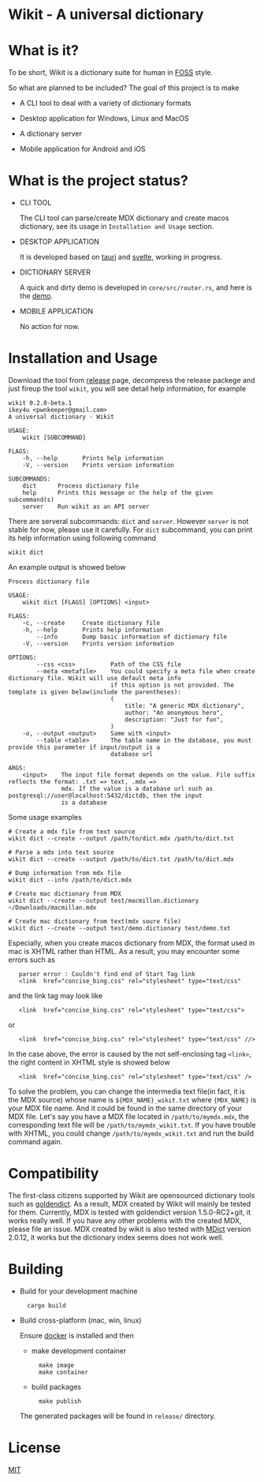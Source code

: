 # Wikit - A universal dictionary

# What is it?

To be short, Wikit is a dictionary suite for human in [FOSS](https://en.wikipedia.org/wiki/Free_and_open-source_software) style.

So what are planned to be included? The goal of this project is to make

- A CLI tool to deal with a variety of dictionary formats

- Desktop application for Windows, Linux and MacOS

- A dictionary server

- Mobile application for Android and iOS

# What is the project status?

- CLI TOOL

    The CLI tool can parse/create MDX dictionary and create macos dictionary, see its usage in
    `Installation and Usage` section.

- DESKTOP APPLICATION

    It is developed based on [tauri](https://tauri.studio/en/) and [svelte](https://svelte.dev/), working in progress.

- DICTIONARY SERVER

    A quick and dirty demo is developed in `core/src/router.rs`, and here is the
    [demo](http://106.53.152.194/wikit/).

- MOBILE APPLICATION

    No action for now.

# Installation and Usage

Download the tool from [release](https://github.com/ikey4u/wikit/releases) page, decompress the
release packege and just fireup the tool `wikit`, you will see detail help information, for example

    wikit 0.2.0-beta.1
    ikey4u <pwnkeeper@gmail.com>
    A universal dictionary - Wikit

    USAGE:
        wikit [SUBCOMMAND]

    FLAGS:
        -h, --help       Prints help information
        -V, --version    Prints version information

    SUBCOMMANDS:
        dict      Process dictionary file
        help      Prints this message or the help of the given subcommand(s)
        server    Run wikit as an API server

There are serveral subcommands: `dict` and `server`. However `server` is not stable for now,
please use it carefully. For `dict` subcommand, you can print its help information using following command

    wikit dict

An example output is showed below

    Process dictionary file

    USAGE:
        wikit dict [FLAGS] [OPTIONS] <input>

    FLAGS:
        -c, --create     Create dictionary file
        -h, --help       Prints help information
            --info       Dump basic information of dictionary file
        -V, --version    Prints version information

    OPTIONS:
            --css <css>          Path of the CSS file
            --meta <metafile>    You could specify a meta file when create dictionary file. Wikit will use default meta info
                                 if this option is not provided. The template is given below(include the parentheses):
                                 (
                                     title: "A generic MDX dictionary",
                                     author: "An anonymous hero",
                                     description: "Just for fun",
                                 )
        -o, --output <output>    Same with <input>
            --table <table>      The table name in the database, you must provide this parameter if input/output is a
                                 database url

    ARGS:
        <input>    The input file format depends on the value. File suffix reflects the format: .txt => text, .mdx =>
                   mdx. If the value is a database url such as postgresql://user@localhost:5432/dictdb, then the input
                   is a database

Some usage examples

    # Create a mdx file from text source
    wikit dict --create --output /path/to/dict.mdx /path/to/dict.txt

    # Parse a mdx into text source
    wikit dict --create --output /path/to/dict.txt /path/to/dict.mdx

    # Dump information from mdx file
    wikit dict --info /path/to/dict.mdx

    # Create mac dictionary from MDX
	wikit dict --create --output test/macmillan.dictionary ~/Downloads/macmillan.mdx

    # Create mac dictionary from text(mdx soure file)
	wikit dict --create --output test/demo.dictionary test/demo.txt

Especially, when you create macos dictionary from MDX, the format used in mac is
XHTML rather than HTML. As a result, you may encounter some errors such as

       parser error : Couldn't find end of Start Tag link
       <link  href="concise_bing.css" rel="stylesheet" type="text/css"

and the link tag may look like

       <link  href="concise_bing.css" rel="stylesheet" type="text/css">

or

       <link  href="concise_bing.css" rel="stylesheet" type="text/css" //>

In the case above, the error is caused by the not self-enclosing tag `<link>`, the right content in XHTML
style is showed below

       <link  href="concise_bing.css" rel="stylesheet" type="text/css" />

To solve the problem, you can change the intermedia text file(in fact, it is the MDX source) whose name
is `${MDX_NAME}_wikit.txt` where `{MDX_NAME}` is your MDX file name. And it could be found in the same
directory of your MDX file. Let's say you have a MDX file located in `/path/to/mymdx.mdx`,
the corresponding text file will be `/path/to/mymdx_wikit.txt`. If you have trouble with XHTML,
you could change `/path/to/mymdx_wikit.txt` and run the build command again.

# Compatibility

The first-class citizens supported by Wikit are opensourced dictionary tools such as
[goldendict](https://github.com/goldendict/goldendict).  As a result, MDX created by Wikit will
mainly be tested for them. Currently, MDX is tested with goldendict version 1.5.0-RC2+git, it works
really well. If you have any other problems with the created MDX, please file an issue. MDX created
by wikit is also tested with [MDict](https://www.mdict.cn) version 2.0.12, it works but the
dictionary index seems does not work well.

# Building

- Build for your development machine

        cargo build

- Build cross-platform (mac, win, linux)

    Ensure [docker](https://www.docker.com/) is installed and then

    - make development container

            make image
            make container

    - build packages

            make publish

    The generated packages will be found in `release/` directory.

# License

[MIT](./LICENSE)
